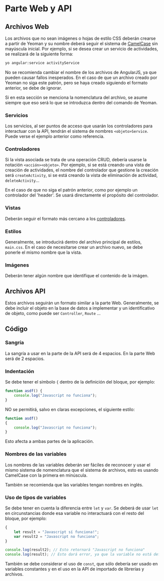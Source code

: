 # Parte Web y API
## Archivos Web
Los archivos que no sean imágenes o hojas de estilo CSS deberán crearse a partir de Yeoman y su nombre deberá seguir el sistema de [CamelCase](https://en.wikipedia.org/wiki/Camel_case) sin mayúscula inicial. Por ejemplo, si se desea crear un servicio de actividades, se realizará de la siguiente forma:
```bash
yo angular:service activityService
```
No se recomienda cambiar el nombre de los archivos de AngularJS, ya que pueden causar fallos inesperados. En el caso de que un archivo creado por Yeoman no siga este patrón, pero se haya creado siguiendo el formato anterior, se debe de ignorar.

Si en esta sección se menciona la nomenclatura del archivo, se asume siempre que eso será lo que se introduzca dentro del comando de Yeoman.

### Servicios
Los servicios, al ser puntos de acceso que usarán los controladores para interactuar con la API, tendrán el sistema de nombres `<objeto>Service`. Puede verse el ejemplo anterior como referencia.

### Controladores
Si la vista asociada se trata de una operación CRUD, debería usarse la notación `<acción><objeto>`. Por ejemplo, si se está creando una vista de creación de actividades, el nombre del controlador que gestione la creación será `createActivity`, si se está creando la vista de eliminación de actividad, `deleteActivity`...

En el caso de que no siga el patrón anterior, como por ejemplo un controlador del 'header'. Se usará directamente el propósito del controlador.

### Vistas
Deberán seguir el formato más cercano a los [controladores](#Controladores).

### Estilos
Generalmente, se introducirá dentro del archivo principal de estilos, `main.css`. En el caso de necesitarse crear un archivo nuevo, se debe ponerle el mismo nombre que la vista.

### Imágenes
Deberán tener algún nombre que identifique el contenido de la imágen.

## Archivos API
Estos archivos seguirán un formato similar a la parte Web. Generalmente, se debe incluir el objeto en la base de datos a implementar y un identificativo de objeto, como puede ser `Controller`, `Route` ...

## Código
### Sangría
La sangría a usar en la parte de la API será de 4 espacios. En la parte Web será de 2 espacios. 

### Indentación
Se debe tener el símbolo `{` dentro de la definición del bloque, por ejemplo:
```javascript
function asdf() {
    console.log("Javascript no funciona");
}
```
NO se permitirá, salvo en claras excepciones, el siguiente estilo:
```javascript
function asdf()
{
    console.log("Javascript no funciona");
}
```

Esto afecta a ambas partes de la aplicación.

### Nombres de las variables
Los nombres de las variables deberán ser fáciles de reconocer y usar el mismo sistema de nomenclatura que el sistema de archivos, esto es usando CamelCase con la primera en minúscula.

También se recomienda que las variables tengan nombres en inglés.

### Uso de tipos de variables
Se debe tener en cuenta la diferencia entre `let` y `var`. Se deberá de usar `let` en circunstancias donde esa variable no interactuará con el resto del bloque, por ejemplo:
```javascript
{
    let result = "Javascript sí funciona!";
    var result2 = "Javascript no funciona";
}

console.log(result2); // Esto retornará "Javascript no funciona" 
console.log(result); // Esto dará error, ya que la variable no está definida
```

También se debe considerar el uso de `const`, que sólo debería ser usado en variables constantes y en el uso en la API de importado de librerías y archivos.